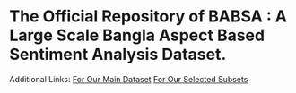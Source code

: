 # The Official Repository of BABSA : A Large Scale Bangla Aspect Based Sentiment Analysis Dataset.

Additional Links: [For Our Main Dataset](./data/main/info.md) [For Our Selected Subsets]('./data/subsets/info.md) 


